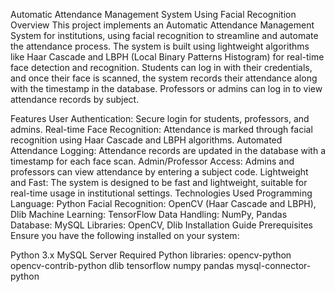 
Automatic Attendance Management System Using Facial Recognition
Overview
This project implements an Automatic Attendance Management System for institutions, using facial recognition to streamline and automate the attendance process. The system is built using lightweight algorithms like Haar Cascade and LBPH (Local Binary Patterns Histogram) for real-time face detection and recognition. Students can log in with their credentials, and once their face is scanned, the system records their attendance along with the timestamp in the database. Professors or admins can log in to view attendance records by subject.

Features
User Authentication: Secure login for students, professors, and admins.
Real-time Face Recognition: Attendance is marked through facial recognition using Haar Cascade and LBPH algorithms.
Automated Attendance Logging: Attendance records are updated in the database with a timestamp for each face scan.
Admin/Professor Access: Admins and professors can view attendance by entering a subject code.
Lightweight and Fast: The system is designed to be fast and lightweight, suitable for real-time usage in institutional settings.
Technologies Used
Programming Language: Python
Facial Recognition: OpenCV (Haar Cascade and LBPH), Dlib
Machine Learning: TensorFlow
Data Handling: NumPy, Pandas
Database: MySQL
Libraries: OpenCV, Dlib
Installation Guide
Prerequisites
Ensure you have the following installed on your system:

Python 3.x
MySQL Server
Required Python libraries:
opencv-python
opencv-contrib-python
dlib
tensorflow
numpy
pandas
mysql-connector-python
